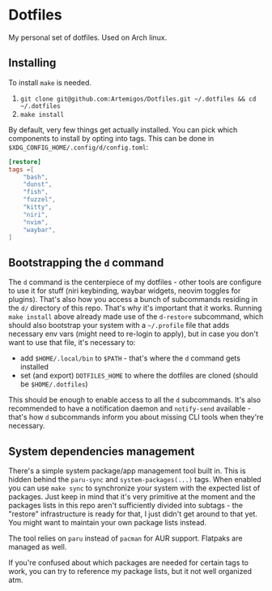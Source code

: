 # Dotfiles

My personal set of dotfiles. Used on Arch linux.

## Installing

To install `make` is needed.

1. `git clone git@github.com:Artemigos/Dotfiles.git ~/.dotfiles && cd ~/.dotfiles`
1. `make install`

By default, very few things get actually installed. You can pick which components to install by opting into tags. This can be done in `$XDG_CONFIG_HOME/.config/d/config.toml`:

```toml
[restore]
tags =[
    "bash",
    "dunst",
    "fish",
    "fuzzel",
    "kitty",
    "niri",
    "nvim",
    "waybar",
]
```

## Bootstrapping the `d` command

The `d` command is the centerpiece of my dotfiles - other tools are configure to use it for stuff (niri keybinding, waybar widgets, neovim toggles for plugins). That's also how you access a bunch of subcommands residing in the `d/` directory of this repo. That's why it's important that it works. Running `make install` above already made use of the `d-restore` subcommand, which should also bootstrap your system with a `~/.profile` file that adds necessary env vars (might need to re-login to apply), but in case you don't want to use that file, it's necessary to:

- add `$HOME/.local/bin` to `$PATH` - that's where the `d` command gets installed
- set (and export) `DOTFILES_HOME` to where the dotfiles are cloned (should be `$HOME/.dotfiles`)

This should be enough to enable access to all the `d` subcommands. It's also recommended to have a notification daemon and `notify-send` available - that's how `d` subcommands inform you about missing CLI tools when they're necessary.

## System dependencies management

There's a simple system package/app management tool built in. This is hidden behind the `paru-sync` and `system-packages(...)` tags. When enabled you can use `make sync` to synchronize your system with the expected list of packages. Just keep in mind that it's very primitive at the moment and the packages lists in this repo aren't sufficiently divided into subtags - the "restore" infrastructure is ready for that, I just didn't get around to that yet. You might want to maintain your own package lists instead.

The tool relies on `paru` instead of `pacman` for AUR support. Flatpaks are managed as well.

If you're confused about which packages are needed for certain tags to work, you can try to reference my package lists, but it not well organized atm.
